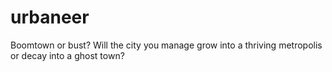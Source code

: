 urbaneer
========

Boomtown or bust? Will the city you manage grow into a thriving metropolis or decay into a ghost town?
